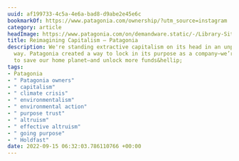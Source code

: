 ```yaml
---
uuid: af199733-4c5a-4e6a-bad8-d9abe2e45e6c
bookmarkOf: https://www.patagonia.com/ownership/?utm_source=instagram
category: article
headImage: https://www.patagonia.com/on/demandware.static/-/Library-Sites-PatagoniaShared/default/dwd531ae82/images/campaigns/chacabuco/Home_Yvon_Chouinard_Portraits_Campbell-Brewer_37-final.jpg
title: Reimagining Capitalism — Patagonia
description: We're standing extractive capitalism on its head in an unprecedented
  way. Patagonia created a way to lock in its purpose as a company—we’re in business
  to save our home planet—and unlock more funds&hellip;
tags:
- Patagonia
- " Patagonia owners"
- " capitalism"
- " climate crisis"
- " environmentalism"
- " environmental action"
- " purpose trust"
- " altruism"
- " effective altruism"
- " going purpose"
- " Holdfast"
date: 2022-09-15 06:32:03.786110766 +00:00
---
```


